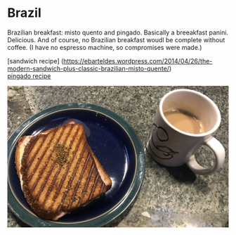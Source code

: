 # Brazil

Brazilian breakfast: misto quento and pingado. Basically a breeakfast
panini. Delicious. And of course, no Brazilian breakfast woudl be
complete without coffee. (I have no espresso machine, so compromises
were made.)

[sandwich recipe]
(https://ebarteldes.wordpress.com/2014/04/26/the-modern-sandwich-plus-classic-brazilian-misto-quente/)<br>
[pingado recipe](https://foamycoffee.com/what-is-a-macchiato/)

![sandwich](images/brazil.jpeg)